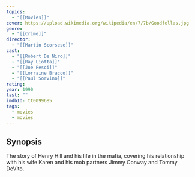 ```yaml
---
topics:
  - "[[Movies]]"
cover: https://upload.wikimedia.org/wikipedia/en/7/7b/Goodfellas.jpg
genre:
  - "[[Crime]]"
director:
  - "[[Martin Scorsese]]"
cast:
  - "[[Robert De Niro]]"
  - "[[Ray Liotta]]"
  - "[[Joe Pesci]]"
  - "[[Lorraine Bracco]]"
  - "[[Paul Sorvino]]"
rating: 
year: 1990
last: ""
imdbId: tt0099685
tags:
  - movies
  - movies
---
```


## Synopsis
The story of Henry Hill and his life in the mafia, covering his relationship with his wife Karen and his mob partners Jimmy Conway and Tommy DeVito.